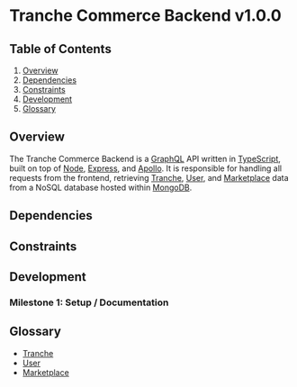 # Tranche Commerce Backend v1.0.0

<!-- Banner -->

## Table of Contents

1. [Overview](#overview)
2. [Dependencies](#dependencies)
3. [Constraints](#constraints)
4. [Development](#development)
5. [Glossary](#glossary)

## Overview

The Tranche Commerce Backend is a [GraphQL]() API written in [TypeScript](), built on top of [Node](), [Express](), and [Apollo](). It is responsible for handling all requests from the frontend, retrieving [Tranche](), [User](), and [Marketplace]() data from a NoSQL database hosted within [MongoDB]().

<!-- Diagram -->

## Dependencies

<!-- Table -->


## Constraints


## Development

### Milestone 1: Setup / Documentation


## Glossary

- [Tranche]()
- [User]()
- [Marketplace]()
